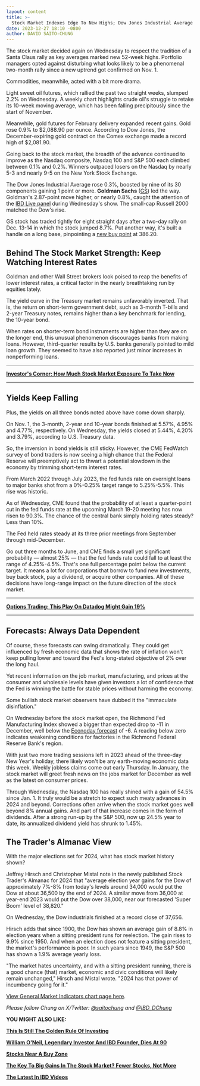 ```yaml
---
layout: content
title: >-
  Stock Market Indexes Edge To New Highs; Dow Jones Industrial Average Could Hit These Levels In 2024
date: 2023-12-27 18:10 -0800
author: DAVID SAITO-CHUNG
---
```






The stock market decided again on Wednesday to respect the tradition of a Santa Claus rally as key averages marked new 52-week highs. Portfolio managers opted against disturbing what looks likely to be a phenomenal two-month rally since a new uptrend got confirmed on Nov. 1.




Commodities, meanwhile, acted with a bit more drama.


Light sweet oil futures, which rallied the past two straight weeks, slumped 2.2% on Wednesday. A weekly chart highlights crude oil's struggle to retake its 10-week moving average, which has been falling precipitously since the start of November.


Meanwhile, gold futures for February delivery expanded recent gains. Gold rose 0.9% to $2,088.90 per ounce. According to Dow Jones, the December-expiring gold contract on the Comex exchange made a record high of $2,081.90.


Going back to the stock market, the breadth of the advance continued to improve as the Nasdaq composite, Nasdaq 100 and S&P 500 each climbed between 0.1% and 0.2%. Winners outpaced losers on the Nasdaq by nearly 5-3 and nearly 9-5 on the New York Stock Exchange.


The Dow Jones Industrial Average rose 0.3%, boosted by nine of its 30 components gaining 1 point or more. **Goldman Sachs** ([GS](https://research.investors.com/quote.aspx?symbol=GS)) led the way. Goldman's 2.87-point move higher, or nearly 0.8%, caught the attention of the [IBD Live panel](https://research.investors.com/ibdlive/?id=IBD-Live&src=A00582A) during Wednesday's show. The small-cap Russell 2000 matched the Dow's rise.


GS stock has traded tightly for eight straight days after a two-day rally on Dec. 13-14 in which the stock jumped 8.7%. Put another way, it's built a handle on a long base, pinpointing a [new buy point](https://www.investors.com/how-to-invest/investors-corner/chart-reading-basics-how-a-buy-point-marks-a-time-of-opportunity/) at 386.20.


Behind The Stock Market Strength: Keep Watching Interest Rates
--------------------------------------------------------------



Goldman and other Wall Street brokers look poised to reap the benefits of lower interest rates, a critical factor in the nearly breathtaking run by equities lately.


The yield curve in the Treasury market remains unfavorably inverted. That is, the return on short-term government debt, such as 3-month T-bills and 2-year Treasury notes, remains higher than a key benchmark for lending, the 10-year bond.


When rates on shorter-term bond instruments are higher than they are on the longer end, this unusual phenomenon discourages banks from making loans. However, third-quarter results by U.S. banks generally pointed to mild loan growth. They seemed to have also reported just minor increases in nonperforming loans.




---


[**Investor's Corner: How Much Stock Market Exposure To Take Now**](https://www.investors.com/how-to-invest/investors-corner/risk-management-in-the-stock-market-why-we-changed-this-feature/)




---


Yields Keep Falling
-------------------


Plus, the yields on all three bonds noted above have come down sharply.


On Nov. 1, the 3-month, 2-year and 10-year bonds finished at 5.57%, 4.95% and 4.77%, respectively. On Wednesday, the yields closed at 5.44%, 4.20% and 3.79%, according to U.S. Treasury data.


So, the inversion in bond yields is still sticky. However, the CME FedWatch survey of bond traders is now seeing a high chance that the Federal Reserve will preemptively act to thwart a potential slowdown in the economy by trimming short-term interest rates.


From March 2022 through July 2023, the fed funds rate on overnight loans to major banks shot from a 0%-0.25% target range to 5.25%-5.5%. This rise was historic.


As of Wednesday, CME found that the probability of at least a quarter-point cut in the fed funds rate at the upcoming March 19-20 meeting has now risen to 90.3%. The chance of the central bank simply holding rates steady? Less than 10%.


The Fed held rates steady at its three prior meetings from September through mid-December.


Go out three months to June, and CME finds a small yet significant probability — almost 25% — that the fed funds rate could fall to at least the range of 4.25%-4.5%. That's one full percentage point below the current target. It means a lot for corporations that borrow to fund new investments, buy back stock, pay a dividend, or acquire other companies. All of these decisions have long-range impact on the future direction of the stock market.




---


[**Options Trading: This Play On Datadog Might Gain 19%**](https://www.investors.com/research/options/datadog-stock-option-trade-could-return-19-5-percent-in-less-than-2-weeks/)




---


Forecasts: Always Data Dependent
--------------------------------


Of course, these forecasts can swing dramatically. They could get influenced by fresh economic data that shows the rate of inflation won't keep pulling lower and toward the Fed's long-stated objective of 2% over the long haul.


Yet recent information on the job market, manufacturing, and prices at the consumer and wholesale levels have given investors a lot of confidence that the Fed is winning the battle for stable prices without harming the economy.


Some bullish stock market observers have dubbed it the "immaculate disinflation."


On Wednesday before the stock market open, the Richmond Fed Manufacturing Index showed a bigger than expected drop to -11 in December, well below the [Econoday forecast](https://research.investors.com/economic-calendar/) of -6. A reading below zero indicates weakening conditions for factories in the Richmond Federal Reserve Bank's region.


With just two more trading sessions left in 2023 ahead of the three-day New Year's holiday, there likely won't be any earth-moving economic data this week. Weekly jobless claims come out early Thursday. In January, the stock market will greet fresh news on the jobs market for December as well as the latest on consumer prices.


Through Wednesday, the Nasdaq 100 has really shined with a gain of 54.5% since Jan. 1. It truly would be a stretch to expect such meaty advances in 2024 and beyond. Corrections often arrive when the stock market goes well beyond 8% annual gains. And part of that increase comes in the form of dividends. After a strong run-up by the S&P 500, now up 24.5% year to date, its annualized dividend yield has shrunk to 1.45%.


The Trader's Almanac View
-------------------------


With the major elections set for 2024, what has stock market history shown?


Jeffrey Hirsch and Christopher Mistal note in the newly published Stock Trader's Almanac for 2024 that "average election year gains for the Dow of approximately 7%-8% from today's levels around 34,000 would put the Dow at about 36,500 by the end of 2024. A similar move from 36,000 at year-end 2023 would put the Dow over 38,000, near our forecasted 'Super Boom' level of 38,820."


On Wednesday, the Dow industrials finished at a record close of 37,656.


Hirsch adds that since 1900, the Dow has shown an average gain of 8.8% in election years when a sitting president runs for reelection. The gain rises to 9.9% since 1950. And when an election does not feature a sitting president, the market's performance is poor. In such years since 1949, the S&P 500 has shown a 1.9% average yearly loss.


"The market hates uncertainty, and with a sitting president running, there is a good chance (that) market, economic and civic conditions will likely remain unchanged," Hirsch and Mistal wrote. "2024 has that power of incumbency going for it."


[View General Market Indicators chart page here](https://www.investors.com/wp-content/uploads/2023/12/DailyGMI_122723-1.pdf).


*Please follow Chung on X/Twitter:* [*@saitochung*](https://twitter.com/SaitoChung) *and* [*@IBD\_DChung*](https://twitter.com/IBD_DChung)


**YOU MIGHT ALSO LIKE:**


[**This Is Still The Golden Rule Of Investing**](https://www.investors.com/how-to-invest/investors-corner/still-the-no-1-rule-for-stock-investors-always-cut-your-losses-short/)


[**William O'Neil, Legendary Investor And IBD Founder, Dies At 90**](https://www.investors.com/news/william-oneil-legendary-investor-and-founder-of-investors-business-daily-dies-at-90/)


[**Stocks Near A Buy Zone**](https://www.investors.com/category/stock-lists/stocks-near-a-buy-zone/)


[**The Key To Big Gains In The Stock Market? Fewer Stocks, Not More**](https://www.investors.com/how-to-invest/investors-corner/the-art-of-portfolio-management-fewer-stocks-the-best-way-to-a-big-return/)


[**The Latest In IBD Videos**](https://www.investors.com/ibd-videos)




